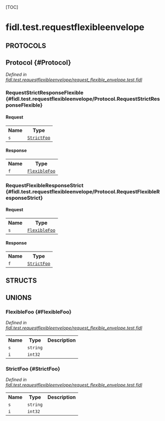 [TOC]

# fidl.test.requestflexibleenvelope


## **PROTOCOLS**

## Protocol {#Protocol}
*Defined in [fidl.test.requestflexibleenvelope/request_flexible_envelope.test.fidl](https://fuchsia.googlesource.com/fuchsia/+/master/request_flexible_envelope.test.fidl#13)*


### RequestStrictResponseFlexible {#fidl.test.requestflexibleenvelope/Protocol.RequestStrictResponseFlexible}


#### Request
<table>
    <tr><th>Name</th><th>Type</th></tr>
    <tr>
            <td><code>s</code></td>
            <td>
                <code><a class='link' href='#StrictFoo'>StrictFoo</a></code>
            </td>
        </tr></table>


#### Response
<table>
    <tr><th>Name</th><th>Type</th></tr>
    <tr>
            <td><code>f</code></td>
            <td>
                <code><a class='link' href='#FlexibleFoo'>FlexibleFoo</a></code>
            </td>
        </tr></table>

### RequestFlexibleResponseStrict {#fidl.test.requestflexibleenvelope/Protocol.RequestFlexibleResponseStrict}


#### Request
<table>
    <tr><th>Name</th><th>Type</th></tr>
    <tr>
            <td><code>s</code></td>
            <td>
                <code><a class='link' href='#FlexibleFoo'>FlexibleFoo</a></code>
            </td>
        </tr></table>


#### Response
<table>
    <tr><th>Name</th><th>Type</th></tr>
    <tr>
            <td><code>f</code></td>
            <td>
                <code><a class='link' href='#StrictFoo'>StrictFoo</a></code>
            </td>
        </tr></table>



## **STRUCTS**







## **UNIONS**

### FlexibleFoo {#FlexibleFoo}
*Defined in [fidl.test.requestflexibleenvelope/request_flexible_envelope.test.fidl](https://fuchsia.googlesource.com/fuchsia/+/master/request_flexible_envelope.test.fidl#3)*


<table>
    <tr><th>Name</th><th>Type</th><th>Description</th></tr><tr id="FlexibleFoo.s">
            <td><code>s</code></td>
            <td>
                <code>string</code>
            </td>
            <td></td>
        </tr><tr id="FlexibleFoo.i">
            <td><code>i</code></td>
            <td>
                <code>int32</code>
            </td>
            <td></td>
        </tr></table>

### StrictFoo {#StrictFoo}
*Defined in [fidl.test.requestflexibleenvelope/request_flexible_envelope.test.fidl](https://fuchsia.googlesource.com/fuchsia/+/master/request_flexible_envelope.test.fidl#8)*


<table>
    <tr><th>Name</th><th>Type</th><th>Description</th></tr><tr id="StrictFoo.s">
            <td><code>s</code></td>
            <td>
                <code>string</code>
            </td>
            <td></td>
        </tr><tr id="StrictFoo.i">
            <td><code>i</code></td>
            <td>
                <code>int32</code>
            </td>
            <td></td>
        </tr></table>







